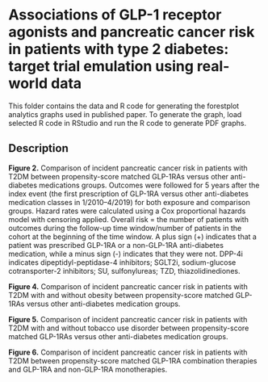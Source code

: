 
Associations of GLP-1 receptor agonists and pancreatic cancer risk in patients with type 2 diabetes: target trial emulation using real-world data
=============================================================

This folder contains the data and R code for generating the forestplot analytics graphs used in published paper.
To generate the graph, load selected R code in RStudio and run the R code to generate PDF graphs.



Description
----------
**Figure 2.**  Comparison of incident pancreatic cancer risk in patients with T2DM between propensity-score matched GLP-1RAs versus other anti-diabetes medications groups. Outcomes were followed for 5 years after the index event (the first prescription of GLP-1RA versus other anti-diabetes medication classes in 1/2010–4/2019) for both exposure and comparison groups. Hazard rates were calculated using a Cox proportional hazards model with censoring applied. Overall risk = the number of patients with outcomes during the follow-up time window/number of patients in the cohort at the beginning of the time window. A plus sign (+) indicates that a patient was prescribed GLP-1RA or a non-GLP-1RA anti-diabetes medication, while a minus sign (-) indicates that they were not. DPP-4i indicates dipeptidyl-peptidase-4 inhibitors; SGLT2i, sodium-glucose cotransporter-2 inhibitors; SU, sulfonylureas; TZD, thiazolidinediones.

**Figure 4.**  Comparison of incident pancreatic cancer risk in patients with T2DM with and without obesity between propensity-score matched GLP-1RAs versus other anti-diabetes medication groups.

**Figure 5.**  Comparison of incident pancreatic cancer risk in patients with T2DM with and without tobacco use disorder between propensity-score matched GLP-1RAs versus other anti-diabetes medication groups.

**Figure 6.**  Comparison of incident pancreatic cancer risk in patients with T2DM between propensity-score matched GLP-1RA combination therapies and GLP-1RA and non-GLP-1RA monotherapies.
